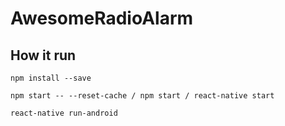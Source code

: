 # AwesomeRadioAlarm

## How it run

`npm install --save`

`npm start -- --reset-cache / npm start / react-native start`

`react-native run-android`

